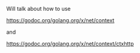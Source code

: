 Will talk about how to use

https://godoc.org/golang.org/x/net/context

and

https://godoc.org/golang.org/x/net/context/ctxhttp
